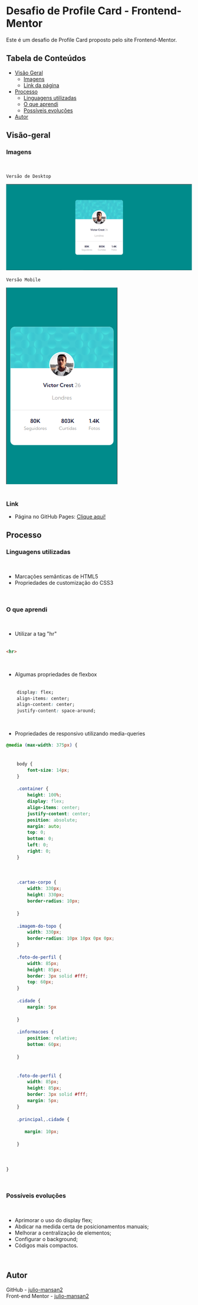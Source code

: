 # Desafio de Profile Card - Frontend-Mentor

Este é um desafio de Profile Card proposto pelo site Frontend-Mentor.

## Tabela de Conteúdos

- [Visão Geral](#visão-geral)
    - [Imagens](#imagens)
    - [Link da página](#link)
- [Processo](#processo)
    - [Linguagens utilizadas](#linguagens-utilizadas)
    - [O que aprendi](#o-que-aprendi)
    - [Possíveis evoluções](#possíveis-evoluções)
- [Autor](#autor)

## Visão-geral

### Imagens

<br>

````
Versão de Desktop
````

  <img src="./design/desktop-design.png" alt="design desktop">

<br>

````
Versão Mobile
````

<img src="./design/mobile-design.png" alt="design mobile"> <br> <br>

### Link

- Página no GitHub Pages: <a href="https://julio-mansan2.github.io/card-profile/">Clique aqui!</a>

## Processo

### Linguagens utilizadas

<br>

- Marcações semânticas de HTML5
- Propriedades de customização do CSS3

<br>

### O que aprendi

<br>

- Utilizar a tag "hr"

````html

<hr>

````

<br>

- Algumas propriedades de flexbox

````css

    display: flex;
    align-items: center;
    align-content: center;
    justify-content: space-around;

````
<br>

- Propriedades de responsivo utilizando media-queries

````css
@media (max-width: 375px) {

    
    body {
        font-size: 14px;
    }
    
    .container {
        height: 100%;
        display: flex;
        align-items: center;
        justify-content: center;
        position: absolute;
        margin: auto;
        top: 0;
        bottom: 0;
        left: 0;
        right: 0;
    }
    

    
    .cartao-corpo {
        width: 330px;
        height: 330px;
        border-radius: 10px;
    
    }
    
    .imagem-do-topo {
        width: 330px;
        border-radius: 10px 10px 0px 0px;
    }

    .foto-de-perfil {
        width: 85px;
        height: 85px;
        border: 3px solid #fff;
        top: 60px;
    }

    .cidade {
        margin: 5px
    
    }

    .informacoes {
        position: relative;
        bottom: 60px;
        
    }

    
    .foto-de-perfil {
        width: 85px;
        height: 85px;
        border: 3px solid #fff;
        margin: 5px;
    }

    .principal,.cidade {

       margin: 10px;

    }

 

}

````
<br>

### Possíveis evoluções

<br>

- Aprimorar o uso do display flex;
- Abdicar na medida certa de posicionamentos manuais;
- Melhorar a centralização de elementos;
- Configurar o background;
- Códigos mais compactos.

<br>

## Autor

GitHub - <a href="https://github.com/julio-mansan2">julio-mansan2</a> <br>
Front-end Mentor - <a href="https://www.frontendmentor.io/profile/julio-mansan2">julio-mansan2</a> <br>